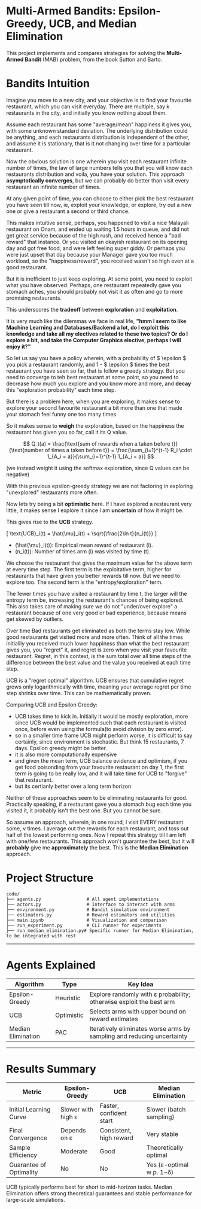# Multi-Armed Bandits: Epsilon-Greedy, UCB, and Median Elimination

This project implements and compares strategies for solving the **Multi-Armed Bandit** (MAB) problem, from the book Sutton and Barto.

# Bandits Intuition

Imagine you move to a new city, and your objective is to find your favourite restaurant, which you can visit everyday. There are multiple, say k restaurants in the city, and initially you know nothing about them.

Assume each restaurant has some "average/mean" happiness it gives you, with some unknown standard deviation. The underlying distribution could be anything, and each restaurants distribution is independent of the other, and assume it is stationary, that is it not changing over time for a particular restaurant.

Now the obvious solution is one wherein you visit each restaurant infinite number of times, the law of large numbers tells you that you will know each restaurants distribution and voila, you have your solution. This approach **asymptotically converges**, but we can probably do better than visit every restaurant an infinite number of times.

At any given point of time, you can choose to either pick the best restaurant you have seen till now, ie, exploit your knowledge, or explore, try out a new one or give a restaurant a second or third chance.

This makes intuitive sense, perhaps, you happened to visit a nice Malayali restaurant on Onam, and ended up waiting 1.5 hours in queue, and did not get great service because of the high rush, and received hence a "bad reward" that instance. Or you visited an okayish restaurant on its opening day and got free food, and were left feeling super giddy. Or perhaps you were just upset that day because your Manager gave you too much workload, so the "happiness/reward", you received wasn't so high even at a good restaurant. 

But it is inefficient to just keep exploring. At some point, you need to exploit what you have observed. Perhaps, one restaurant repeatedly gave you stomach aches, you should probably not visit it as often and go to more promising restaurants. 

This underscores the **tradeoff** between **exploration** and **exploitation**.

It is very much like the dilemmas we face in real life, **"hmm I seem to like Machine Learning and Databases/Backend a lot, do I exploit this knowledge and take all my electives related to these two topics? Or do I explore a bit, and take the Computer Graphics elective, perhaps I will enjoy it?"**

So let us say you have a policy wherein, with a probability of $ \epsilon $ you pick a restaurant randomly, and 1 - $ \epsilon $ times the best restaurant you have seen so far, that is follow a greedy strategy. But you need to converge to teh best restaurant at some point, so you need to decrease how much you explore and you know more and more, and **decay** this "exploration probability" each time step.

But there is a problem here, when you are exploring, it makes sense to explore your second favourite restaurant a bit more than one that made your stomach feel funny one too many times. 

So it makes sense to **weigh** the exploration, based on the happiness the restaurant has given you so far, call it its Q value.


$$
Q_t(a) = \frac{\text{sum of rewards when a taken before t}}{\text{number of times a taken before t}} = \frac{\sum_{i=1}^{t-1} R_i \cdot 1_{A_i = a}}{\sum_{i=1}^{t-1} 1_{A_i = a}}
$$

(we instead weight it using the softmax exploration, since Q values can be negative)

With this previous epsilon-greedy strategy we are not factoring in exploring "unexplored" restaurants more often.

Now lets try being a bit **optimistic** here. If I have explored a restaurant very little, it makes sense I explore it since I am **uncertain** of how it might be. 

This gives rise to the **UCB** strategy.

\[
\text{UCB}_i(t) = \hat{\mu}_i(t) + \sqrt{\frac{2\ln t}{n_i(t)}}
\]

- \(\hat{\mu}_i(t)\): Empirical mean reward of restaurant \(i\).
- \(n_i(t)\): Number of times arm \(i\) was visited by time \(t\).

We choose the restaurant that gives the maximum value for the above term at every time step.
The first term is the exploitative term, higher for restaurants that have given you better rewards till now. But we need to explore too. The second term is the "entropy/exploration" term.

The fewer times you have visited a restaurant by time t, the larger will the entropy term be, increasing the restaurant's chances of being explored. This also takes care of making sure we do not "under/over explore" a restaurant because of one very good or bad experience, because means get skewed by outliers. 

Over time Bad restaurants get eliminated as both the terms stay low. While good restaurants get visited more and more often.
Think of all the times initialily you received much lower happiness than what the best restaurant gives you, you "regret" it, and regret is zero when you visit your favourite restaurant. Regret, in this context, is the sum total over all time steps of the difference between the best value and the value you received at each time step.

UCB is a "regret optimal" algorithm. UCB ensures that cumulative regret grows only logarithmically with time, meaning your average regret per time step shrinks over time. This can be mathematically proven.

Comparing UCB and Epsilon Greedy:

- UCB takes time to kick in. Initially it would be mostly exploration, more since UCB would be implemented such that each restaurant is visited once, before even using the formula(to avoid division by zero error).
- so in a smaller time frame UCB might perform worse, it is difficult to say certainly, since environment is stochastic. But think 15 restaurants, 7 days. Epsilon greedy might be better.
- it is also more computationally expensive
- and given the mean term, UCB balance evidence and optimism, if you get food poisonding from your favourite restaurant on day 1, the first term is going to be really low, and it will take time for UCB to "forgive" that restaurant.
- but its certianly better over a long term horizon

Neither of these approaches seem to be eliminating restaurants for good. Practically speaking, if a restaurant gave you a stomach bug each time you visited it, it probably isn't the best one. But you cannot be sure.

So assume an approach, wherein, in one round, I visit EVERY restaurant some, v times. I average out the rewards for each restaurant, and toss out half of the lowest performing ones. Now I repeat this strategy till I am left with one/few restaurants. This approach won't guarantee the best, but it will **probably** give me **approximately** the best. This is the **Median Elimination** approach.



# Project Structure

```
code/
├── agents.py                 # All agent implementations
├── actors.py                 # Interface to interact with arms
├── environment.py            # Bandit simulation environment
├── estimators.py             # Reward estimators and utilities
├── main.ipynb                # Visualization and comparison
├── run_experiment.py         # CLI runner for experiments
├── run_median_elimination.py# Specific runner for Median Elimination, to be integrated with rest
```

---

# Agents Explained

| Algorithm           | Type        | Key Idea                                                                 |
|--------------------|-------------|---------------------------------------------------------------------------|
| Epsilon-Greedy      | Heuristic   | Explore randomly with ε probability; otherwise exploit the best arm       |
| UCB                 | Optimistic  | Selects arms with upper bound on reward estimates                         |
| Median Elimination | PAC         | Iteratively eliminates worse arms by sampling and reducing uncertainty    |

---

# Results Summary

| Metric                      | Epsilon-Greedy        | UCB                     | Median Elimination     |
|-----------------------------|------------------------|--------------------------|-------------------------|
| Initial Learning Curve      | Slower with high ε     | Faster, confident start  | Slower (batch sampling) |
| Final Convergence           | Depends on ε           | Consistent, high reward  | Very stable             |
| Sample Efficiency           | Moderate               | Good                     | Theoretically optimal   |
| Guarantee of Optimality     | No                     | No                       | Yes (ε-optimal w.p. 1−δ)|

UCB typically performs best for short to mid-horizon tasks. Median Elimination offers strong theoretical guarantees and stable performance for large-scale simulations.
